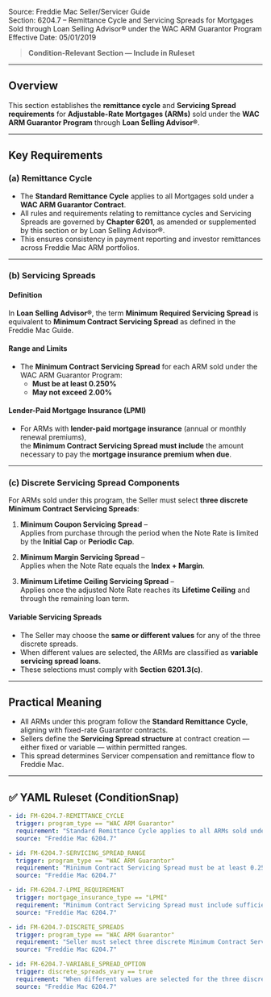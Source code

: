 Source: Freddie Mac Seller/Servicer Guide  
Section: 6204.7 – Remittance Cycle and Servicing Spreads for Mortgages Sold through Loan Selling Advisor® under the WAC ARM Guarantor Program  
Effective Date: 05/01/2019  

> **Condition-Relevant Section — Include in Ruleset**

---

## Overview
This section establishes the **remittance cycle** and **Servicing Spread requirements** for **Adjustable-Rate Mortgages (ARMs)** sold under the **WAC ARM Guarantor Program** through **Loan Selling Advisor®**.

---

## Key Requirements

### (a) Remittance Cycle
- The **Standard Remittance Cycle** applies to all Mortgages sold under a **WAC ARM Guarantor Contract**.  
- All rules and requirements relating to remittance cycles and Servicing Spreads are governed by **Chapter 6201**, as amended or supplemented by this section or by Loan Selling Advisor®.  
- This ensures consistency in payment reporting and investor remittances across Freddie Mac ARM portfolios.

---

### (b) Servicing Spreads

#### Definition
In **Loan Selling Advisor®**, the term **Minimum Required Servicing Spread** is equivalent to **Minimum Contract Servicing Spread** as defined in the Freddie Mac Guide.

#### Range and Limits
- The **Minimum Contract Servicing Spread** for each ARM sold under the WAC ARM Guarantor Program:
  - **Must be at least 0.250%**
  - **May not exceed 2.00%**

#### Lender-Paid Mortgage Insurance (LPMI)
- For ARMs with **lender-paid mortgage insurance** (annual or monthly renewal premiums),  
  the **Minimum Contract Servicing Spread must include** the amount necessary to pay the **mortgage insurance premium when due**.

---

### (c) Discrete Servicing Spread Components
For ARMs sold under this program, the Seller must select **three discrete Minimum Contract Servicing Spreads**:

1. **Minimum Coupon Servicing Spread** –  
   Applies from purchase through the period when the Note Rate is limited by the **Initial Cap** or **Periodic Cap**.

2. **Minimum Margin Servicing Spread** –  
   Applies when the Note Rate equals the **Index + Margin**.

3. **Minimum Lifetime Ceiling Servicing Spread** –  
   Applies once the adjusted Note Rate reaches its **Lifetime Ceiling** and through the remaining loan term.

#### Variable Servicing Spreads
- The Seller may choose the **same or different values** for any of the three discrete spreads.  
- When different values are selected, the ARMs are classified as **variable servicing spread loans**.  
- These selections must comply with **Section 6201.3(c)**.

---

## Practical Meaning
- All ARMs under this program follow the **Standard Remittance Cycle**, aligning with fixed-rate Guarantor contracts.  
- Sellers define the **Servicing Spread structure** at contract creation — either fixed or variable — within permitted ranges.  
- This spread determines Servicer compensation and remittance flow to Freddie Mac.

---

## ✅ YAML Ruleset (ConditionSnap)
```yaml
- id: FM-6204.7-REMITTANCE_CYCLE
  trigger: program_type == "WAC ARM Guarantor"
  requirement: "Standard Remittance Cycle applies to all ARMs sold under the WAC ARM Guarantor Contract."
  source: "Freddie Mac 6204.7"

- id: FM-6204.7-SERVICING_SPREAD_RANGE
  trigger: program_type == "WAC ARM Guarantor"
  requirement: "Minimum Contract Servicing Spread must be at least 0.250% and not exceed 2.00%."
  source: "Freddie Mac 6204.7"

- id: FM-6204.7-LPMI_REQUIREMENT
  trigger: mortgage_insurance_type == "LPMI"
  requirement: "Minimum Contract Servicing Spread must include sufficient amount to cover the mortgage insurance premium when due."
  source: "Freddie Mac 6204.7"

- id: FM-6204.7-DISCRETE_SPREADS
  trigger: program_type == "WAC ARM Guarantor"
  requirement: "Seller must select three discrete Minimum Contract Servicing Spreads: coupon, margin, and lifetime ceiling."
  source: "Freddie Mac 6204.7"

- id: FM-6204.7-VARIABLE_SPREAD_OPTION
  trigger: discrete_spreads_vary == true
  requirement: "When different values are selected for the three discrete Minimum Contract Servicing Spreads, ARMs are treated as variable servicing spread loans in compliance with Section 6201.3(c)."
  source: "Freddie Mac 6204.7"
